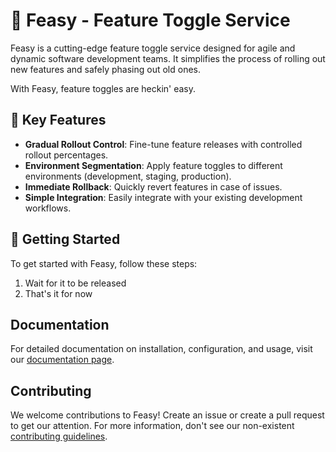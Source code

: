 # 🦩 Feasy - Feature Toggle Service

Feasy is a cutting-edge feature toggle service designed for agile and dynamic software development teams. It simplifies the process of rolling out new features and safely phasing out old ones.

With Feasy, feature toggles are heckin' easy.

## 🔑 Key Features

- **Gradual Rollout Control**: Fine-tune feature releases with controlled rollout percentages.
- **Environment Segmentation**: Apply feature toggles to different environments (development, staging, production).
- **Immediate Rollback**: Quickly revert features in case of issues.
- **Simple Integration**: Easily integrate with your existing development workflows.

## 🚀 Getting Started

To get started with Feasy, follow these steps:

1. Wait for it to be released
2. That's it for now

## Documentation

For detailed documentation on installation, configuration, and usage, visit our [documentation page](#).

## Contributing

We welcome contributions to Feasy! Create an issue or create a pull request to get our attention. For more information, don't see our non-existent [contributing guidelines](#).
